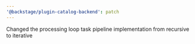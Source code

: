 ```yaml
---
'@backstage/plugin-catalog-backend': patch
---
```


Changed the processing loop task pipeline implementation from recursive to iterative
